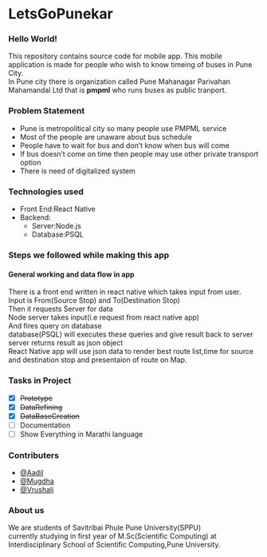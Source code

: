 # LetsGoPunekar
<h3>Hello World!</h3>

This repository contains source code for mobile app.
This mobile application is made for people who
wish to know  timeing of buses in Pune City.</br>In Pune city there is organization called Pune Mahanagar Parivahan Mahamandal Ltd that is **pmpml** who runs buses as public tranport.

### Problem Statement
* Pune is metropolitical city so many
people use PMPML service
* Most of the people are unaware about
bus schedule
* People have to wait for bus and don’t
know when bus will come
* If bus doesn’t come on time then
people may use other private transport
option
* There is need of digitalized system

### Technologies used
- Front End:React Native
- Backend:
  - Server:Node.js
  - Database:PSQL

### Steps we followed while making this app

#### General working and data flow in app
There is a front end written in react native which takes input from user.</br>
Input is From(Source Stop) and To(Destination Stop)</br>
Then it requests Server for data</br>
Node server takes input(i.e request from react native app)</br>
And fires query on database</br>
database(PSQL) will executes these queries and give result back to server</br>
server returns result as json object</br>
React Native app will use json data to render best route list,time for source and destination stop and presentaion of route on Map.


###  Tasks in Project
- [x] ~~Prototype~~
- [x] ~~DataRefining~~ 
- [x] ~~DataBaseCreation~~
- [ ] Documentation
- [ ] Show Everything in Marathi language
### Contributers
* [@Aadil](https://github.com/Aadil009)
* [@Mugdha](https://github.com/mugs912)
* [@Vrushali](https://github.com/vrushali-d)

### About us
We are students of Savitribai Phule Pune University(SPPU)</br>
currently studying in first year of M.Sc(Scientific Computing) at</br>
Interdisciplinary School of Scientific Computing,Pune University.

